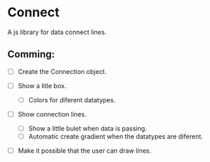 # Connect
A js library for data connect lines.

## Comming:

- [ ] Create the Connection object.
- [ ] Show a litle box.
  - [ ] Colors for diferent datatypes.
- [ ] Show connection lines.
  - [ ] Show a little bulet when data is passing.
  - [ ] Automatic create gradient when the datatypes are diferent.
- [ ] Make it possible that the user can draw lines.

